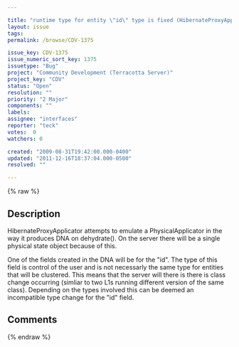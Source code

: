 ```yaml
---

title: "runtime type for entity \"id\" type is fixed (HibernateProxyApplicator)"
layout: issue
tags: 
permalink: /browse/CDV-1375

issue_key: CDV-1375
issue_numeric_sort_key: 1375
issuetype: "Bug"
project: "Community Development (Terracotta Server)"
project_key: "CDV"
status: "Open"
resolution: ""
priority: "2 Major"
components: ""
labels: 
assignee: "interfaces"
reporter: "teck"
votes:  0
watchers: 0

created: "2009-08-31T19:42:00.000-0400"
updated: "2011-12-16T18:37:04.000-0500"
resolved: ""

---
```




{% raw %}



## Description

<div markdown="1" class="description">

HibernateProxyApplicator attempts to emulate a PhysicalApplicator in the way it produces DNA on dehydrate(). On the server there will be a single physical state object because of this. 

One of the fields created in the DNA will be for the "id". The type of this field is control of the user and is not necessarly the same type for entities that will be clustered. This means that the server will there is there is class change occurring (simliar to two L1s running different version of the same class). Depending on the types involved this can be deemed an incompatible type change for the "id" field. 



</div>

## Comments



{% endraw %}
